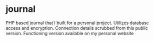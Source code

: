 # journal
PHP based journal that I built for a personal project. Utilizes database access and encryption. Connection details scrubbed from this  public version. Functioning version available on my personal website
